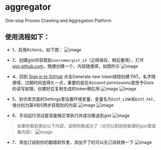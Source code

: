# aggregator
One-stop Proxies Crawling and Aggregation Platform

## 使用流程如下：

- 1、启用Actions，如下图：
![image](https://github.com/user-attachments/assets/e85790b6-ce0f-4b5c-a68e-efeac6540367)


- 2、创建gist并获取到`username/gist_id`（记得保存，稍后要用），打开 [gist.github.com](https://gist.github.com)，随便创建一个，内容随便填，如图所示
![image](https://github.com/user-attachments/assets/6b2d8d31-1dcb-4ca0-b983-c68cd31b52e2)

- 4、回到 [Sign in to GitHub](https://github.com/settings/tokens?type=beta) 点击Generate new token按钮创建 PAT。名字随便填，过期时间选得久一点，重要的是在Account permissions里授予Gists的读写权限，创建好后复制生成的token稍后用
![image](https://github.com/user-attachments/assets/f808b8d7-1d9d-42d9-99af-b709a38d05c0)
![image](https://github.com/user-attachments/assets/7e565dd2-4152-44ff-89d7-bde97f00ec5e)

- 5、到仓库页面的Settings里设置环境变量，变量名为`GIST_LINK`和`GIST_PAT`，值分别为第4和5两步获取到的内容
![image](https://github.com/user-attachments/assets/91edee9f-33d2-4404-9abc-427a5dcb541a)
![image](https://github.com/user-attachments/assets/0a9d9455-82fc-48d4-b057-248d6fe3012b)

- 6、手动运行测试是否能够正常执行并成功推送到gist
![image](https://github.com/user-attachments/assets/f0c23028-e2cd-4c94-ba0a-994f3dd6eb4c)

> 如果你看到类似以下内容，说明你跑成功了（也可以到刚刚新建的gist里查看内容）
![image](https://github.com/user-attachments/assets/0331648e-aa8b-4713-a117-c9407939f46c)


- 7、添加订阅到你的翻墙软件里，添加不了的可以先订阅转换一下
![image](https://github.com/user-attachments/assets/1d48dc17-3fae-4492-ae0a-09912deb7a54)
